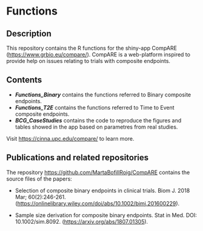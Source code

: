 # Functions

## Description

This repository contains the R functions for the shiny-app CompARE (https://www.grbio.eu/compare/). CompARE is a web-platform inspired to provide help on issues relating to trials with composite endpoints.

## Contents

- _**Functions_Binary**_ contains the functions referred to Binary composite endpoints.
- _**Functions_T2E**_ contains the functions referred to Time to Event composite endpoints.
- _**BCG_CaseStudies**_ contains the code to reproduce the figures and tables showed in the app based on parametres from real studies.

Visit https://cinna.upc.edu/compare/ to learn more.

## Publications and related repositories


The repository https://github.com/MartaBofillRoig/CompARE  contains the source files of the papers:

- Selection of composite binary endpoints in clinical trials. Biom J. 2018 Mar; 60(2):246-261. (https://onlinelibrary.wiley.com/doi/abs/10.1002/bimj.201600229).
	
- Sample size derivation for composite binary endpoints. Stat in Med. DOI: 10.1002/sim.8092. (https://arxiv.org/abs/1807.01305).
